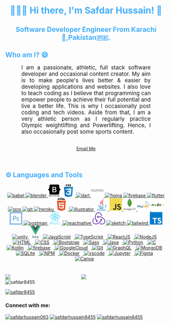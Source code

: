 <h1 style="color: #44AEFB;" align='center'> 👨🏻‍💻 Hi there, I'm Safdar Hussain! 👋 </h1>

<h2 style="color: #44AEFB;" align="center">Software Developer Engineer From Karachi🗾,Pakistan🇵🇰.</h2>
<h2 style="color: #44AEFB;" > Who am I? 😄 </h2>
<p align:"center" style="text-align: justify; margin: 0 50px; font-size: 17px;" >
    I am a passionate, athletic, full stack software developer and occasional content creator. My aim is to make people's lives better & easier by developing applications and websites. I also love to teach coding as I believe that programming can empower people to achieve their full potential and live a better life. This is why I occasionally post coding and tech videos. Aside from that, I am a very athletic person as I regularly practice Olympic weightlifting and Powerlifting. Hence, I also occasionally post some sports content.
<br>
<br>
<div align="center">

[Email Me](mailto:safdarse063@gmail.com)
</div>
</p>    
<br>



<h2 style="color: #44AEFB">⚙️ Languages and Tools</h2>
<div align="center">
    <a href="https://babeljs.io/" target="_blank" rel="noreferrer"> <img
                src="https://www.vectorlogo.zone/logos/babeljs/babeljs-icon.svg" alt="babel" width="40" height="40" />
        </a> <a href="https://www.blender.org/" target="_blank" rel="noreferrer"> <img
                src="https://download.blender.org/branding/community/blender_community_badge_white.svg" alt="blender"
                width="40" height="40" /> </a> <a href="https://getbootstrap.com" target="_blank" rel="noreferrer"> <img
                src="https://raw.githubusercontent.com/devicons/devicon/master/icons/bootstrap/bootstrap-plain-wordmark.svg"
                alt="bootstrap" width="40" height="40" /> </a> <a href="https://www.w3schools.com/css/" target="_blank"
            rel="noreferrer"> <img
                src="https://raw.githubusercontent.com/devicons/devicon/master/icons/css3/css3-original-wordmark.svg"
                alt="css3" width="40" height="40" /> </a> <a href="https://dart.dev" target="_blank" rel="noreferrer">
            <img src="https://www.vectorlogo.zone/logos/dartlang/dartlang-icon.svg" alt="dart" width="40" height="40" />
        </a> <a href="https://expressjs.com" target="_blank" rel="noreferrer"> <img
                src="https://raw.githubusercontent.com/devicons/devicon/master/icons/express/express-original-wordmark.svg"
                alt="express" width="40" height="40" /> </a> <a href="https://www.figma.com/" target="_blank"
            rel="noreferrer"> <img src="https://www.vectorlogo.zone/logos/figma/figma-icon.svg" alt="figma" width="40"
                height="40" /> </a> <a href="https://firebase.google.com/" target="_blank" rel="noreferrer"> <img
                src="https://www.vectorlogo.zone/logos/firebase/firebase-icon.svg" alt="firebase" width="40"
                height="40" /> </a> <a href="https://flutter.dev" target="_blank" rel="noreferrer"> <img
                src="https://www.vectorlogo.zone/logos/flutterio/flutterio-icon.svg" alt="flutter" width="40"
                height="40" /> </a> <a href="https://cloud.google.com" target="_blank" rel="noreferrer"> <img
                src="https://www.vectorlogo.zone/logos/google_cloud/google_cloud-icon.svg" alt="gcp" width="40"
                height="40" /> </a> <a href="https://git-scm.com/" target="_blank" rel="noreferrer"> <img
                src="https://www.vectorlogo.zone/logos/git-scm/git-scm-icon.svg" alt="git" width="40" height="40" />
        </a> <a href="https://heroku.com" target="_blank" rel="noreferrer"> <img
                src="https://www.vectorlogo.zone/logos/heroku/heroku-icon.svg" alt="heroku" width="40" height="40" />
        </a> <a href="https://www.w3.org/html/" target="_blank" rel="noreferrer"> <img
                src="https://raw.githubusercontent.com/devicons/devicon/master/icons/html5/html5-original-wordmark.svg"
                alt="html5" width="40" height="40" /> </a> <a href="https://www.adobe.com/in/products/illustrator.html"
            target="_blank" rel="noreferrer"> <img
                src="https://www.vectorlogo.zone/logos/adobe_illustrator/adobe_illustrator-icon.svg" alt="illustrator"
                width="40" height="40" /> </a> <a href="https://www.java.com" target="_blank" rel="noreferrer"> <img
                src="https://raw.githubusercontent.com/devicons/devicon/master/icons/java/java-original.svg" alt="java"
                width="40" height="40" /> </a> <a href="https://developer.mozilla.org/en-US/docs/Web/JavaScript"
            target="_blank" rel="noreferrer"> <img
                src="https://raw.githubusercontent.com/devicons/devicon/master/icons/javascript/javascript-original.svg"
                alt="javascript" width="40" height="40" /> </a> <a href="https://www.mongodb.com/" target="_blank"
            rel="noreferrer"> <img
                src="https://raw.githubusercontent.com/devicons/devicon/master/icons/mongodb/mongodb-original-wordmark.svg"
                alt="mongodb" width="40" height="40" /> </a> <a href="https://www.mysql.com/" target="_blank"
            rel="noreferrer"> <img
                src="https://raw.githubusercontent.com/devicons/devicon/master/icons/mysql/mysql-original-wordmark.svg"
                alt="mysql" width="40" height="40" /> </a> <a href="https://nodejs.org" target="_blank"
            rel="noreferrer"> <img
                src="https://raw.githubusercontent.com/devicons/devicon/master/icons/nodejs/nodejs-original-wordmark.svg"
                alt="nodejs" width="40" height="40" /> </a> <a href="https://www.photoshop.com/en" target="_blank"
            rel="noreferrer"> <img
                src="https://raw.githubusercontent.com/devicons/devicon/master/icons/photoshop/photoshop-line.svg"
                alt="photoshop" width="40" height="40" /> </a> <a href="https://postman.com" target="_blank"
            rel="noreferrer"> <img src="https://www.vectorlogo.zone/logos/getpostman/getpostman-icon.svg" alt="postman"
                width="40" height="40" /> </a> <a href="https://reactjs.org/" target="_blank" rel="noreferrer"> <img
                src="https://raw.githubusercontent.com/devicons/devicon/master/icons/react/react-original-wordmark.svg"
                alt="react" width="40" height="40" /> </a> <a href="https://reactnative.dev/" target="_blank"
            rel="noreferrer"> <img src="https://reactnative.dev/img/header_logo.svg" alt="reactnative" width="40"
                height="40" /> </a> <a href="https://redux.js.org" target="_blank" rel="noreferrer"> <img
                src="https://raw.githubusercontent.com/devicons/devicon/master/icons/redux/redux-original.svg"
                alt="redux" width="40" height="40" /> </a> <a href="https://www.sketch.com/" target="_blank"
            rel="noreferrer"> <img src="https://www.vectorlogo.zone/logos/sketchapp/sketchapp-icon.svg" alt="sketch"
                width="40" height="40" /> </a> <a href="https://tailwindcss.com/" target="_blank" rel="noreferrer"> <img
                src="https://www.vectorlogo.zone/logos/tailwindcss/tailwindcss-icon.svg" alt="tailwind" width="40"
                height="40" /> </a> <a href="https://www.typescriptlang.org/" target="_blank" rel="noreferrer"> <img
                src="https://raw.githubusercontent.com/devicons/devicon/master/icons/typescript/typescript-original.svg"
                alt="typescript" width="40" height="40" /> </a> <a href="https://unity.com/" target="_blank"
            rel="noreferrer"> <img src="https://www.vectorlogo.zone/logos/unity3d/unity3d-icon.svg" alt="unity"
                width="40" height="40" /> </a> <a href="https://vuejs.org/" target="_blank" rel="noreferrer"> <img
                src="https://raw.githubusercontent.com/devicons/devicon/master/icons/vuejs/vuejs-original-wordmark.svg"
                alt="vuejs" width="40" height="40" /> </a> 
    <a href="https://developer.mozilla.org/en-US/docs/Web/JavaScript" target="_blank" rel="noreferrer">
        <img alt="JavaScript" height="50px" style="padding-right:10px;"
            src="https://cdn.jsdelivr.net/gh/devicons/devicon/icons/javascript/javascript-plain.svg" />
    </a>
    <a href="https://www.typescriptlang.org/" target="_blank" rel="noreferrer">
        <img alt="TypeScript" height="50px" style="padding-right:10px; ;"
            src="https://cdn.jsdelivr.net/gh/devicons/devicon/icons/typescript/typescript-plain.svg" />
    </a>
    <a href="https://reactjs.org/" target="_blank" rel="noreferrer">
        <img alt="ReactJS" height="50px" style="padding-right:10px;"
            src="https://cdn.jsdelivr.net/gh/devicons/devicon/icons/react/react-original.svg" />
    </a>
    <a href="https://nodejs.org/en/" target="_blank" rel="noreferrer">
        <img alt="NodeJS" height="50px" style="padding-right:10px;"
            src="https://cdn.jsdelivr.net/gh/devicons/devicon/icons/nodejs/nodejs-original.svg" />
    </a>
    <a href="https://developer.mozilla.org/en-US/docs/Web/HTML" target="_blank" rel="noreferrer">
        <img alt="HTML" height="50px" style="padding-right:10px;"
            src="https://cdn.jsdelivr.net/gh/devicons/devicon/icons/html5/html5-original.svg" />
    </a>
    <a href="https://developer.mozilla.org/en-US/docs/Web/CSS" target="_blank" rel="noreferrer">
        <img alt="CSS" height="50px" style="padding-right:10px;"
            src="https://cdn.jsdelivr.net/gh/devicons/devicon/icons/css3/css3-original.svg" />
    </a>
    <a href="https://getbootstrap.com/" target="_blank" rel="noreferrer">
        <img alt="Bootstrap" height="50px" style="padding-right:10px;"
            src="https://cdn.jsdelivr.net/gh/devicons/devicon/icons/bootstrap/bootstrap-original.svg" />
    </a>
    <a href="https://sass-lang.com/" target="_blank" rel="noreferrer">
        <img alt="Sass" height="50px" style="padding-right:10px;"
            src="https://cdn.jsdelivr.net/gh/devicons/devicon/icons/sass/sass-original.svg" />
    </a>
    <a href="https://www.java.com/en/" target="_blank" rel="noreferrer">
        <img alt="Java" height="50px" style="padding-right:10px;"
            src="https://cdn.jsdelivr.net/gh/devicons/devicon/icons/java/java-original.svg" />
    </a>
    <a href="https://www.python.org/" target="_blank" rel="noreferrer">
        <img alt="Python" height="50px" style="padding-right:10px;"
            src="https://cdn.jsdelivr.net/gh/devicons/devicon/icons/python/python-original.svg" />
    </a>
    <a href="https://www.cprogramming.com/" target="_blank" rel="noreferrer">
        <img alt="C" height="50px" style="padding-right:10px;"
            src="https://cdn.jsdelivr.net/gh/devicons/devicon/icons/c/c-original.svg" />
    </a>
    <a href="https://kotlinlang.org/" target="_blank" rel="noreferrer">
        <img alt="Kotlin" height="50px" style="padding-right:10px;"
            src="https://cdn.jsdelivr.net/gh/devicons/devicon/icons/kotlin/kotlin-original.svg" />
    </a>
    <a href="https://firebase.google.com/" target="_blank" rel="noreferrer">
        <img alt="firebase" height="50px" style="padding-right:10px;"
            src="https://cdn.jsdelivr.net/gh/devicons/devicon/icons/firebase/firebase-plain.svg" />
    </a>
    <a href="https://cloud.google.com/" target="_blank" rel="noreferrer">
        <img alt="GoogleCloud" height="50px" style="padding-right:10px;"
            src="https://cdn.jsdelivr.net/gh/devicons/devicon/icons/googlecloud/googlecloud-original.svg" />
    </a>
    <a href="https://git-scm.com/" target="_blank" rel="noreferrer">
        <img alt="Git" height="50px" style="padding-right:10px;"
            src="https://cdn.jsdelivr.net/gh/devicons/devicon/icons/git/git-original.svg" />
    </a>
    <a href="https://www.graphql.com/" target="_blank" rel="noreferrer">
        <img alt="GraphQL" height="50px" style="padding-right:10px;"
            src="https://cdn.jsdelivr.net/gh/devicons/devicon/icons/graphql/graphql-plain.svg" />
    </a>
    <a href="https://www.mongodb.com/" target="_blank" rel="noreferrer">
        <img alt="MongoDB" height="50px" style="padding-right:10px;"
            src="https://cdn.jsdelivr.net/gh/devicons/devicon/icons/mongodb/mongodb-original.svg" />
    </a>
    <a href="https://www.sqlite.org/index.html" target="_blank" rel="noreferrer">
        <img alt="SQLite" height="50px" style="padding-right:10px;"
            src="https://cdn.jsdelivr.net/gh/devicons/devicon/icons/sqlite/sqlite-original.svg" />
    </a>
    <a href="https://www.npmjs.com/" target="_blank" rel="noreferrer">
        <img alt="NPM" height="50px" style="padding-right:10px;"
            src="https://cdn.jsdelivr.net/gh/devicons/devicon/icons/npm/npm-original-wordmark.svg" />
    </a>
    <a href="https://www.docker.com/" target="_blank" rel="noreferrer">
        <img alt="Docker" height="50px" style="padding-right:10px;"
            src="https://cdn.jsdelivr.net/gh/devicons/devicon/icons/docker/docker-plain-wordmark.svg" />
    </a>
    <a href="https://code.visualstudio.com/" target="_blank" rel="noreferrer">
        <img alt="vscode" height="50px" style="padding-right:10px;"
            src="https://cdn.jsdelivr.net/gh/devicons/devicon/icons/vscode/vscode-original.svg" />
    </a>
    <a href="http://jupyter.org/" target="_blank" rel="noreferrer">
        <img alt="Jupyter" height="50px" style="padding-right:10px;"
            src="https://cdn.jsdelivr.net/gh/devicons/devicon/icons/jupyter/jupyter-original-wordmark.svg" />
    </a>
    <a href="https://www.figma.com/" target="_blank" rel="noreferrer">
        <img alt="Figma" height="50px" style="padding-right:10px;"
            src="https://cdn.jsdelivr.net/gh/devicons/devicon/icons/figma/figma-original.svg" />
    </a>
    <a href="https://www.canva.com/" target="_blank" rel="noreferrer">
        <img alt="Canva" height="50px" style="padding-right:10px;"
            src="https://cdn.jsdelivr.net/gh/devicons/devicon/icons/canva/canva-original.svg" />
    </a>
</div>

<br/>
<h3></h3>

<img align="left" width="47%" src="https://github-readme-stats.vercel.app/api?username=safdar8455&show_icons=true&theme=radical">
<img align="left" width="48%" src="https://github-readme-stats.vercel.app/api/top-langs/?username=safdar8455&layout=compact">


<p align="left"> <img src="https://komarev.com/ghpvc/?username=safdar8455&label=Profile%20views&color=0e75b6&style=flat" alt="safdar8455" /> </p>

<p align="left"> <a href="https://github.com/ryo-ma/github-profile-trophy"><img src="https://github-profile-trophy.vercel.app/?username=safdar8455" alt="safdar8455" /></a> </p>

<h3 align="left">Connect with me:</h3>
<p align="left">
<a href="https://linkedin.com/in/safdarhussain063" target="blank"><img align="center" src="https://raw.githubusercontent.com/rahuldkjain/github-profile-readme-generator/master/src/images/icons/Social/linked-in-alt.svg" alt="safdarhussain063" height="30" width="40" /></a>
<a href="https://fb.com/safdarhussain8455" target="blank"><img align="center" src="https://raw.githubusercontent.com/rahuldkjain/github-profile-readme-generator/master/src/images/icons/Social/facebook.svg" alt="safdarhussain8455" height="30" width="40" /></a>
<a href="https://instagram.com/safdarhussain8455" target="blank"><img align="center" src="https://raw.githubusercontent.com/rahuldkjain/github-profile-readme-generator/master/src/images/icons/Social/instagram.svg" alt="safdarhussain8455" height="30" width="40" /></a>
</p>



